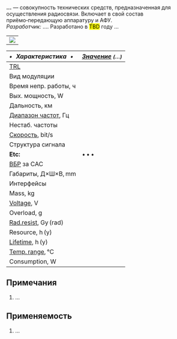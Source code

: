 **…** — совокупность технических средств, предназначенная для осуществления радиосвязи. Включает в свой состав приёмо‑передающую аппаратуру и АФУ.  
*Разработчик:* …. Разработано в <mark>TBD</mark> году …

||
|:--|
|[![](f/comms//_pic1_thumb.jpg)](f/comms//_pic1.png)|

<small>

|*•    Характеристика    •*|*[Значение](si.md) <small>(…)</small>*|
|:--|:--|
|[TRL](trl.md)||
|Вид модуляции||
|Время непр. работы, ч||
|Вых. мощность, W||
|Дальность, км||
|[Диапазон частот](rf.md), Гц||
|Нестаб. частоты||
|[Скорость](битрейт.md), bit/s||
|Структура сигнала||
|**Etc:**|• • •|
|[ВБР](srrq.md) за САС||
|Габариты, Д×Ш×В, mm||
|Интерфейсы||
|Mass, kg||
|[Voltage](voltage.md), V||
|Overload, g||
|[Rad.resist](ion_rad.md), Gy (rad)||
|Resource, h (y)||
|[Lifetime](lifetime.md), h (y)||
|[Temp. range](tcs.md), ℃||
|Consumption, W||

</small>



<p style="page-break-after:always"> </p>

## Примечания
   1. …



## Применяемость
   1. …